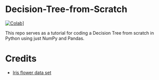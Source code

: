 # Decision-Tree-from-Scratch
[![Colab](https://upload.wikimedia.org/wikipedia/commons/d/d0/Google_Colaboratory_SVG_Logo.svg)](https://colab.research.google.com/drive/17CN_GwgMRPQBNEDd-kvL2VVa_EeYBX2K?usp=sharing)]

This repo serves as a tutorial for coding a Decision Tree from scratch in Python using just NumPy and Pandas. 

# Credits
- [Iris flower data set](https://www.kaggle.com/uciml/iris)
